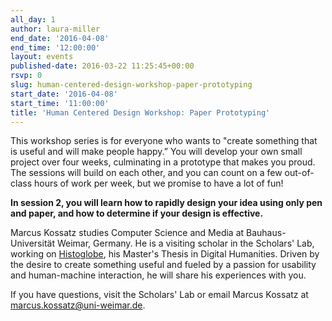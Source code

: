 ```yaml
---
all_day: 1
author: laura-miller
end_date: '2016-04-08'
end_time: '12:00:00'
layout: events
published-date: 2016-03-22 11:25:45+00:00
rsvp: 0
slug: human-centered-design-workshop-paper-prototyping
start_date: '2016-04-08'
start_time: '11:00:00'
title: 'Human Centered Design Workshop: Paper Prototyping'
---
```










This workshop series is for everyone who wants to "create something that is useful and will make people happy.” You will develop your own small project over four weeks, culminating in a prototype that makes you proud.  The sessions will build on each other, and you can count on a few out-of-class hours of work per week, but we promise to have a lot of fun!










**In session 2, you will learn how to rapidly design your idea using only pen and paper, and how to determine if your design is effective.**























Marcus Kossatz studies Computer Science and Media at Bauhaus-Universität Weimar, Germany. He is a visiting scholar in the Scholars' Lab, working on [Histoglobe](http://www.histoglobe.com/#), his Master's Thesis in Digital Humanities. Driven by the desire to create something useful and fueled by a passion for usability and human-machine interaction, he will share his experiences with you.














If you have questions, visit the Scholars' Lab or email Marcus Kossatz at [marcus.kossatz@uni-weimar.de](mailto:marcus.kossatz@uni-weimar.de).




















